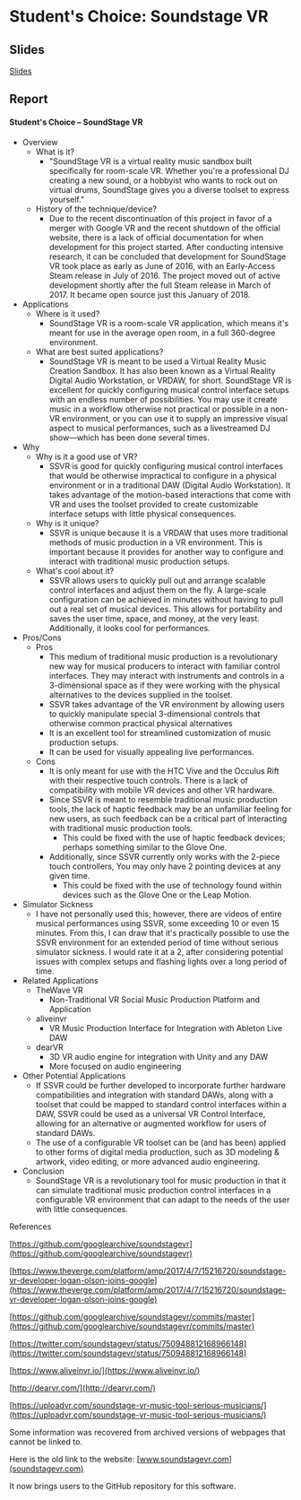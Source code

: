 # Student's Choice: Soundstage VR

## Slides

[Slides](slides.com/dariensokolov/soundstage-vr)

## Report

#### Student&#39;s Choice – SoundStage VR

- Overview
  - What is it?
    - &quot;SoundStage VR is a virtual reality music sandbox built specifically for room-scale VR. Whether you&#39;re a professional DJ creating a new sound, or a hobbyist who wants to rock out on virtual drums, SoundStage gives you a diverse toolset to express yourself.&quot;
  - History of the technique/device?
    - Due to the recent discontinuation of this project in favor of a merger with Google VR and the recent shutdown of the official website, there is a lack of official documentation for when development for this project started. After conducting intensive research, it can be concluded that development for SoundStage VR took place as early as June of 2016, with an Early-Access Steam release in July of 2016. The project moved out of active development shortly after the full Steam release in March of 2017. It became open source just this January of 2018.
- Applications
  - Where is it used?
    - SoundStage VR is a room-scale VR application, which means it&#39;s meant for use in the average open room, in a full 360-degree environment.
  - What are best suited applications?
    - SoundStage VR is meant to be used a Virtual Reality Music Creation Sandbox. It has also been known as a Virtual Reality Digital Audio Workstation, or VRDAW, for short. SoundStage VR is excellent for quickly configuring musical control interface setups with an endless number of possibilities. You may use it create music in a workflow otherwise not practical or possible in a non-VR environment, or you can use it to supply an impressive visual aspect to musical performances, such as a livestreamed DJ show—which has been done several times.
- Why
  - Why is it a good use of VR?
    - SSVR is good for quickly configuring musical control interfaces that would be otherwise impractical to configure in a physical environment or in a traditional DAW (Digital Audio Workstation). It takes advantage of the motion-based interactions that come with VR and uses the toolset provided to create customizable interface setups with little physical consequences.
  - Why is it unique?
    - SSVR is unique because it is a VRDAW that uses more traditional methods of music production in a VR environment. This is important because it provides for another way to configure and interact with traditional music production setups.
  - What&#39;s cool about it?
    - SSVR allows users to quickly pull out and arrange scalable control interfaces and adjust them on the fly. A large-scale configuration can be achieved in minutes without having to pull out a real set of musical devices. This allows for portability and saves the user time, space, and money, at the very least. Additionally, it looks cool for performances.
- Pros/Cons
  - Pros
    - This medium of traditional music production is a revolutionary new way for musical producers to interact with familiar control interfaces. They may interact with instruments and controls in a 3-dimensional space as if they were working with the physical alternatives to the devices supplied in the toolset.
    - SSVR takes advantage of the VR environment by allowing users to quickly manipulate special 3-dimensional controls that otherwise common practical physical alternatives
    - It is an excellent tool for streamlined customization of music production setups.
    - It can be used for visually appealing live performances.
  - Cons
    - It is only meant for use with the HTC Vive and the Occulus Rift with their respective touch controls. There is a lack of compatibility with mobile VR devices and other VR hardware.
    - Since SSVR is meant to resemble traditional music production tools, the lack of haptic feedback may be an unfamiliar feeling for new users, as such feedback can be a critical part of interacting with traditional music production tools.
      - This could be fixed with the use of haptic feedback devices; perhaps something similar to the Glove One.
    - Additionally, since SSVR currently only works with the 2-piece touch controllers, You may only have 2 pointing devices at any given time.
      - This could be fixed with the use of technology found within devices such as the Glove One or the Leap Motion.
- Simulator Sickness
  - I have not personally used this; however, there are videos of entire musical performances using SSVR, some exceeding 10 or even 15 minutes. From this, I can draw that it&#39;s practically possible to use the SSVR environment for an extended period of time without serious simulator sickness. I would rate it at a 2, after considering potential issues with complex setups and flashing lights over a long period of time.
- Related Applications
  - TheWave VR
    - Non-Traditional VR Social Music Production Platform and Application
  - aliveinvr
    - VR Music Production Interface for Integration with Ableton Live DAW
  - dearVR
    - 3D VR audio engine for integration with Unity and any DAW
    - More focused on audio engineering
- Other Potential Applications
  - If SSVR could be further developed to incorporate further hardware compatibilities and integration with standard DAWs, along with a toolset that could be mapped to standard control interfaces within a DAW, SSVR could be used as a universal VR Control Interface, allowing for an alternative or augmented workflow for users of standard DAWs.
  - The use of a configurable VR toolset can be (and has been) applied to other forms of digital media production, such as 3D modeling &amp; artwork, video editing, or more advanced audio engineering.
- Conclusion
  - SoundStage VR is a revolutionary tool for music production in that it can simulate traditional music production control interfaces in a configurable VR environment that can adapt to the needs of the user with little consequences.

References

 [https://github.com/googlearchive/soundstagevr](https://github.com/googlearchive/soundstagevr)

[https://www.theverge.com/platform/amp/2017/4/7/15216720/soundstage-vr-developer-logan-olson-joins-google](https://www.theverge.com/platform/amp/2017/4/7/15216720/soundstage-vr-developer-logan-olson-joins-google)

[https://github.com/googlearchive/soundstagevr/commits/master](https://github.com/googlearchive/soundstagevr/commits/master)

[https://twitter.com/soundstagevr/status/750948812168966148](https://twitter.com/soundstagevr/status/750948812168966148)

[https://www.aliveinvr.io/](https://www.aliveinvr.io/)

[http://dearvr.com/](http://dearvr.com/)

[https://uploadvr.com/soundstage-vr-music-tool-serious-musicians/](https://uploadvr.com/soundstage-vr-music-tool-serious-musicians/)

Some information was recovered from archived versions of webpages that cannot be linked to.

Here is the old link to the website: [www.soundstagevr.com](soundstagevr.com)

It now brings users to the GitHub repository for this software.

